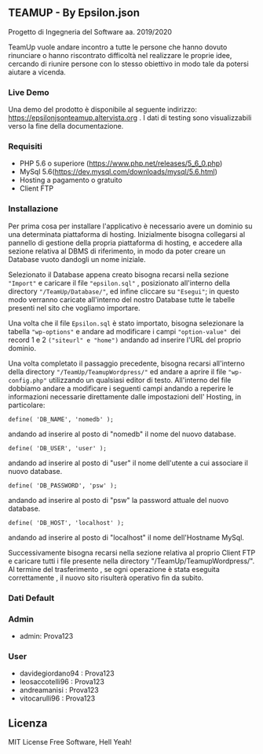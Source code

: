 ## TEAMUP - By Epsilon.json
Progetto di Ingegneria del Software aa. 2019/2020

TeamUp vuole andare incontro a tutte le persone che hanno dovuto rinunciare o hanno riscontrato difficoltà nel realizzare le proprie idee, cercando di riunire persone con lo stesso obiettivo in modo tale da potersi aiutare a vicenda.

### Live Demo

Una demo del prodotto è disponibile al seguente indirizzo: https://epsilonjsonteamup.altervista.org . I dati di testing sono visualizzabili verso la fine della documentazione.

### Requisiti

* PHP 5.6 o superiore (https://www.php.net/releases/5_6_0.php)
* MySql 5.6(https://dev.mysql.com/downloads/mysql/5.6.html)
* Hosting a pagamento o gratuito
* Client FTP

### Installazione

Per prima cosa per installare l'applicativo è necessario avere un dominio su una determinata piattaforma di hosting.
Inizialmente bisogna collegarsi al pannello di gestione della propria piattaforma di hosting, e accedere alla sezione relativa al DBMS di riferimento, in modo da poter creare un Database vuoto dandogli un nome iniziale.

Selezionato il Database appena creato bisogna recarsi nella sezione ```"Import"``` e caricare il file ```"epsilon.sql"``` , posizionato all'interno della directory  ```"/TeamUp/Database/"```, ed infine cliccare su ```"Esegui"```; in questo modo verranno caricate all'interno del nostro Database tutte le tabelle presenti nel sito che vogliamo importare.

Una volta che il file ```Epsilon.sql``` è stato importato, bisogna selezionare la tabella ```"wp-options"``` e andare ad modificare i campi ```"option-value" ```dei record 1 e 2 ```("siteurl" e "home")``` andando ad inserire l'URL del proprio dominio.

Una volta completato il passaggio precedente, bisogna recarsi all'interno della directory ```"/TeamUp/TeamupWordpress/"``` ed andare a aprire il file ```"wp-config.php"``` utilizzando un qualsiasi editor di testo. All'interno del file dobbiamo andare a modificare i seguenti campi andando a reperire le informazioni necessarie direttamente dalle impostazioni dell' Hosting, in particolare:

```
define( 'DB_NAME', 'nomedb' );
```
andando ad inserire al posto di "nomedb" il nome del nuovo database.

```
define( 'DB_USER', 'user' );
```
andando ad inserire al posto di "user" il nome dell'utente a cui associare il nuovo database.

```
define( 'DB_PASSWORD', 'psw' );
```
andando ad inserire al posto di "psw" la password attuale del nuovo database.

```
define( 'DB_HOST', 'localhost' );
```
andando ad inserire al posto di "localhost" il nome dell'Hostname MySql.

Successivamente bisogna recarsi nella sezione relativa al proprio Client FTP e caricare tutti i file presente nella directory "/TeamUp/TeamupWordpress/".
Al termine del trasferimento , se ogni operazione è stata eseguita correttamente , il nuovo sito risulterà operativo fin da subito.

### Dati Default

### Admin

* admin: Prova123

### User

* davidegiordano94 : Prova123
* leosaccotelli96 : Prova123
* andreamanisi : Prova123
* vitocarulli96 : Prova123

## Licenza

MIT License Free Software, Hell Yeah!